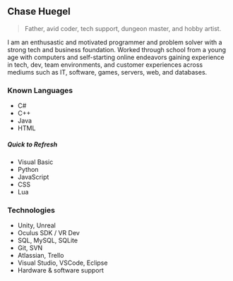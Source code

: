 ## Chase Huegel

> Father, avid coder, tech support, dungeon master, and hobby artist.

I am an enthusastic and motivated programmer and problem solver with a strong tech and business foundation. Worked through school from a young age with computers and self-starting online endeavors gaining experience in tech, dev, team environments, and customer experiences across mediums such as IT, software, games, servers, web, and databases.

### Known Languages

* C#
* C++
* Java
* HTML

##### Quick to Refresh

* Visual Basic
* Python
* JavaScript
* CSS
* Lua

### Technologies

* Unity, Unreal
* Oculus SDK / VR Dev
* SQL, MySQL, SQLite
* Git, SVN
* Atlassian, Trello
* Visual Studio, VSCode, Eclipse
* Hardware & software support
